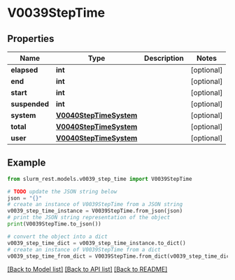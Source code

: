 # V0039StepTime


## Properties

Name | Type | Description | Notes
------------ | ------------- | ------------- | -------------
**elapsed** | **int** |  | [optional] 
**end** | **int** |  | [optional] 
**start** | **int** |  | [optional] 
**suspended** | **int** |  | [optional] 
**system** | [**V0040StepTimeSystem**](V0040StepTimeSystem.md) |  | [optional] 
**total** | [**V0040StepTimeSystem**](V0040StepTimeSystem.md) |  | [optional] 
**user** | [**V0040StepTimeSystem**](V0040StepTimeSystem.md) |  | [optional] 

## Example

```python
from slurm_rest.models.v0039_step_time import V0039StepTime

# TODO update the JSON string below
json = "{}"
# create an instance of V0039StepTime from a JSON string
v0039_step_time_instance = V0039StepTime.from_json(json)
# print the JSON string representation of the object
print(V0039StepTime.to_json())

# convert the object into a dict
v0039_step_time_dict = v0039_step_time_instance.to_dict()
# create an instance of V0039StepTime from a dict
v0039_step_time_from_dict = V0039StepTime.from_dict(v0039_step_time_dict)
```
[[Back to Model list]](../README.md#documentation-for-models) [[Back to API list]](../README.md#documentation-for-api-endpoints) [[Back to README]](../README.md)



